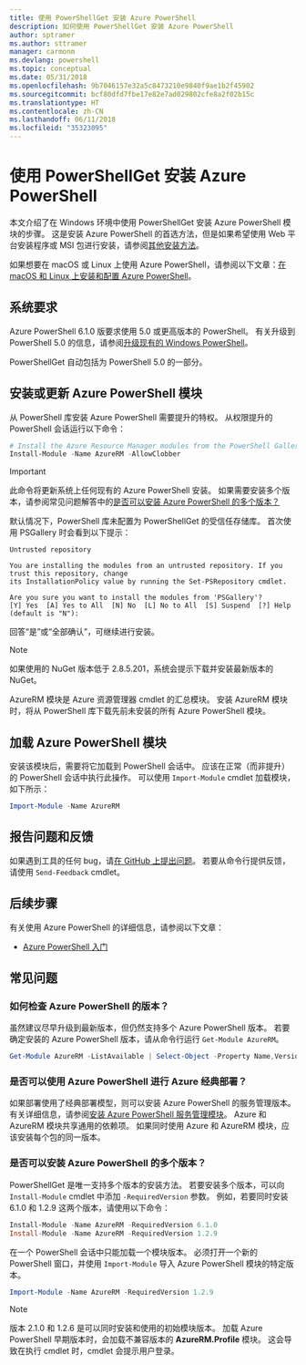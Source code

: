 ```yaml
---
title: 使用 PowerShellGet 安装 Azure PowerShell
description: 如何使用 PowerShellGet 安装 Azure PowerShell
author: sptramer
ms.author: sttramer
manager: carmonm
ms.devlang: powershell
ms.topic: conceptual
ms.date: 05/31/2018
ms.openlocfilehash: 9b7046157e32a5c8473210e9840f9ae1b2f45902
ms.sourcegitcommit: bcf80dfd7fbe17e82e7ad029802cfe8a2f02b15c
ms.translationtype: HT
ms.contentlocale: zh-CN
ms.lasthandoff: 06/11/2018
ms.locfileid: "35323095"
---
```

# <a name="install-azure-powershell-with-powershellget"></a>使用 PowerShellGet 安装 Azure PowerShell

本文介绍了在 Windows 环境中使用 PowerShellGet 安装 Azure PowerShell 模块的步骤。  这是安装 Azure PowerShell 的首选方法，但是如果希望使用 Web 平台安装程序或 MSI 包进行安装，请参阅[其他安装方法](other-install.md)。

如果想要在 macOS 或 Linux 上使用 Azure PowerShell，请参阅以下文章：[在 macOS 和 Linux 上安装和配置 Azure PowerShell](install-azurermps-maclinux.md)。

## <a name="system-requirements"></a>系统要求

Azure PowerShell 6.1.0 版要求使用 5.0 或更高版本的 PowerShell。 有关升级到 PowerShell 5.0 的信息，请参阅[升级现有的 Windows PowerShell](/powershell/scripting/setup/installing-windows-powershell?view=powershell-6#upgrading-existing-windows-powershell)。

PowerShellGet 自动包括为 PowerShell 5.0 的一部分。

## <a name="install-or-update-the-azure-powershell-module"></a>安装或更新 Azure PowerShell 模块

从 PowerShell 库安装 Azure PowerShell 需要提升的特权。 从权限提升的 PowerShell 会话运行以下命令：

```powershell
# Install the Azure Resource Manager modules from the PowerShell Gallery
Install-Module -Name AzureRM -AllowClobber
```

> [!IMPORTANT]
> 此命令将更新系统上任何现有的 Azure PowerShell 安装。 如果需要安装多个版本，请参阅常见问题解答中的[是否可以安装 Azure PowerShell 的多个版本？](#multiple-versions)

默认情况下，PowerShell 库未配置为 PowerShellGet 的受信任存储库。 首次使用 PSGallery 时会看到以下提示：

```Output
Untrusted repository

You are installing the modules from an untrusted repository. If you trust this repository, change
its InstallationPolicy value by running the Set-PSRepository cmdlet.

Are you sure you want to install the modules from 'PSGallery'?
[Y] Yes  [A] Yes to All  [N] No  [L] No to All  [S] Suspend  [?] Help (default is "N"):
```

回答“是”或“全部确认”，可继续进行安装。

> [!NOTE]
> 如果使用的 NuGet 版本低于 2.8.5.201，系统会提示下载并安装最新版本的 NuGet。

AzureRM 模块是 Azure 资源管理器 cmdlet 的汇总模块。 安装 AzureRM 模块时，将从 PowerShell 库下载先前未安装的所有 Azure PowerShell 模块。

## <a name="load-the-azure-powershell-module"></a>加载 Azure PowerShell 模块

安装该模块后，需要将它加载到 PowerShell 会话中。 应该在正常（而非提升）的 PowerShell 会话中执行此操作。 可以使用 `Import-Module` cmdlet 加载模块，如下所示：

```powershell
Import-Module -Name AzureRM
```

## <a name="reporting-issues-and-feedback"></a>报告问题和反馈

如果遇到工具的任何 bug，请[在 GitHub 上提出问题](https://github.com/Azure/azure-powershell/issues)。 若要从命令行提供反馈，请使用 `Send-Feedback` cmdlet。

## <a name="next-steps"></a>后续步骤

有关使用 Azure PowerShell 的详细信息，请参阅以下文章：

* [Azure PowerShell 入门](get-started-azureps.md)

## <a name="frequently-asked-questions"></a>常见问题

### <a id="helpmechoose"></a>如何检查 Azure PowerShell 的版本？

虽然建议尽早升级到最新版本，但仍然支持多个 Azure PowerShell 版本。 若要确定安装的 Azure PowerShell 版本，请从命令行运行 `Get-Module AzureRM`。

```powershell
Get-Module AzureRM -ListAvailable | Select-Object -Property Name,Version,Path
```

### <a name="can-i-use-azure-powershell-for-azure-classic-deployments"></a>是否可以使用 Azure PowerShell 进行 Azure 经典部署？

如果部署使用了经典部署模型，则可以安装 Azure PowerShell 的服务管理版本。 有关详细信息，请参阅[安装 Azure PowerShell 服务管理模块](/powershell/azure/servicemanagement/install-azure-ps)。 Azure 和 AzureRM 模块共享通用的依赖项。 如果同时使用 Azure 和 AzureRM 模块，应该安装每个包的同一版本。

### <a name="a-namemultiple-versionscan-i-install-multiple-versions-of-azure-powershell"></a><a name="multiple-versions"/>是否可以安装 Azure PowerShell 的多个版本？

PowerShellGet 是唯一支持多个版本的安装方法。 若要安装多个版本，可以向 `Install-Module` cmdlet 中添加 `-RequiredVersion` 参数。 例如，若要同时安装 6.1.0 和 1.2.9 这两个版本，请使用以下命令：

```powershell
Install-Module -Name AzureRM -RequiredVersion 6.1.0
Install-Module -Name AzureRM -RequiredVersion 1.2.9
```

在一个 PowerShell 会话中只能加载一个模块版本。 必须打开一个新的 PowerShell 窗口，并使用 `Import-Module` 导入 Azure PowerShell 模块的特定版本。

```powershell
Import-Module -Name AzureRM -RequiredVersion 1.2.9
```

> [!NOTE]
> 版本 2.1.0 和 1.2.6 是可以同时安装和使用的初始模块版本。 加载 Azure PowerShell 早期版本时，会加载不兼容版本的 **AzureRM.Profile** 模块。 这会导致在执行 cmdlet 时，cmdlet 会提示用户登录。
